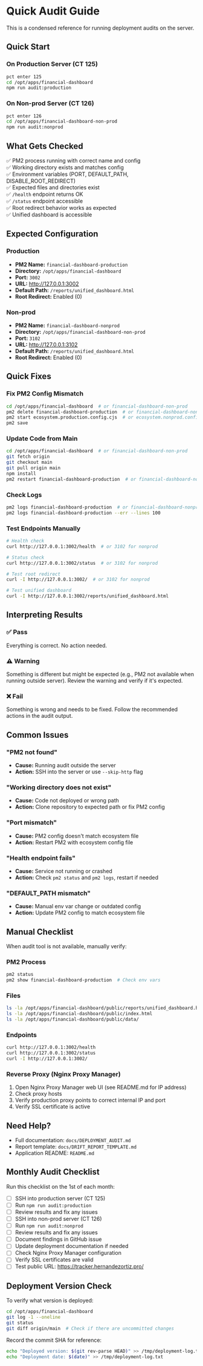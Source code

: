 # Quick Audit Guide

This is a condensed reference for running deployment audits on the server.

## Quick Start

### On Production Server (CT 125)

```bash
pct enter 125
cd /opt/apps/financial-dashboard
npm run audit:production
```

### On Non-prod Server (CT 126)

```bash
pct enter 126
cd /opt/apps/financial-dashboard-non-prod
npm run audit:nonprod
```

## What Gets Checked

✅ PM2 process running with correct name and config  
✅ Working directory exists and matches config  
✅ Environment variables (PORT, DEFAULT_PATH, DISABLE_ROOT_REDIRECT)  
✅ Expected files and directories exist  
✅ `/health` endpoint returns OK  
✅ `/status` endpoint accessible  
✅ Root redirect behavior works as expected  
✅ Unified dashboard is accessible  

## Expected Configuration

### Production
- **PM2 Name:** `financial-dashboard-production`
- **Directory:** `/opt/apps/financial-dashboard`
- **Port:** `3002`
- **URL:** http://127.0.0.1:3002
- **Default Path:** `/reports/unified_dashboard.html`
- **Root Redirect:** Enabled (0)

### Non-prod
- **PM2 Name:** `financial-dashboard-nonprod`
- **Directory:** `/opt/apps/financial-dashboard-non-prod`
- **Port:** `3102`
- **URL:** http://127.0.0.1:3102
- **Default Path:** `/reports/unified_dashboard.html`
- **Root Redirect:** Enabled (0)

## Quick Fixes

### Fix PM2 Config Mismatch

```bash
cd /opt/apps/financial-dashboard  # or financial-dashboard-non-prod
pm2 delete financial-dashboard-production  # or financial-dashboard-nonprod
pm2 start ecosystem.production.config.cjs  # or ecosystem.nonprod.config.cjs
pm2 save
```

### Update Code from Main

```bash
cd /opt/apps/financial-dashboard  # or financial-dashboard-non-prod
git fetch origin
git checkout main
git pull origin main
npm install
pm2 restart financial-dashboard-production  # or financial-dashboard-nonprod
```

### Check Logs

```bash
pm2 logs financial-dashboard-production  # or financial-dashboard-nonprod
pm2 logs financial-dashboard-production --err --lines 100
```

### Test Endpoints Manually

```bash
# Health check
curl http://127.0.0.1:3002/health  # or 3102 for nonprod

# Status check
curl http://127.0.0.1:3002/status  # or 3102 for nonprod

# Test root redirect
curl -I http://127.0.0.1:3002/  # or 3102 for nonprod

# Test unified dashboard
curl -I http://127.0.0.1:3002/reports/unified_dashboard.html
```

## Interpreting Results

### ✅ Pass
Everything is correct. No action needed.

### ⚠️ Warning
Something is different but might be expected (e.g., PM2 not available when running outside server).
Review the warning and verify if it's expected.

### ❌ Fail
Something is wrong and needs to be fixed.
Follow the recommended actions in the audit output.

## Common Issues

### "PM2 not found"
- **Cause:** Running audit outside the server
- **Action:** SSH into the server or use `--skip-http` flag

### "Working directory does not exist"
- **Cause:** Code not deployed or wrong path
- **Action:** Clone repository to expected path or fix PM2 config

### "Port mismatch"
- **Cause:** PM2 config doesn't match ecosystem file
- **Action:** Restart PM2 with ecosystem config file

### "Health endpoint fails"
- **Cause:** Service not running or crashed
- **Action:** Check `pm2 status` and `pm2 logs`, restart if needed

### "DEFAULT_PATH mismatch"
- **Cause:** Manual env var change or outdated config
- **Action:** Update PM2 config to match ecosystem file

## Manual Checklist

When audit tool is not available, manually verify:

### PM2 Process
```bash
pm2 status
pm2 show financial-dashboard-production  # Check env vars
```

### Files
```bash
ls -la /opt/apps/financial-dashboard/public/reports/unified_dashboard.html
ls -la /opt/apps/financial-dashboard/public/index.html
ls -la /opt/apps/financial-dashboard/public/data/
```

### Endpoints
```bash
curl http://127.0.0.1:3002/health
curl http://127.0.0.1:3002/status
curl -I http://127.0.0.1:3002/
```

### Reverse Proxy (Nginx Proxy Manager)
1. Open Nginx Proxy Manager web UI (see README.md for IP address)
2. Check proxy hosts
3. Verify production proxy points to correct internal IP and port
4. Verify SSL certificate is active

## Need Help?

- Full documentation: `docs/DEPLOYMENT_AUDIT.md`
- Report template: `docs/DRIFT_REPORT_TEMPLATE.md`
- Application README: `README.md`

## Monthly Audit Checklist

Run this checklist on the 1st of each month:

- [ ] SSH into production server (CT 125)
- [ ] Run `npm run audit:production`
- [ ] Review results and fix any issues
- [ ] SSH into non-prod server (CT 126)
- [ ] Run `npm run audit:nonprod`
- [ ] Review results and fix any issues
- [ ] Document findings in GitHub issue
- [ ] Update deployment documentation if needed
- [ ] Check Nginx Proxy Manager configuration
- [ ] Verify SSL certificates are valid
- [ ] Test public URL: https://tracker.hernandezortiz.pro/

## Deployment Version Check

To verify what version is deployed:

```bash
cd /opt/apps/financial-dashboard
git log -1 --oneline
git status
git diff origin/main  # Check if there are uncommitted changes
```

Record the commit SHA for reference:
```bash
echo "Deployed version: $(git rev-parse HEAD)" >> /tmp/deployment-log.txt
echo "Deployment date: $(date)" >> /tmp/deployment-log.txt
```
